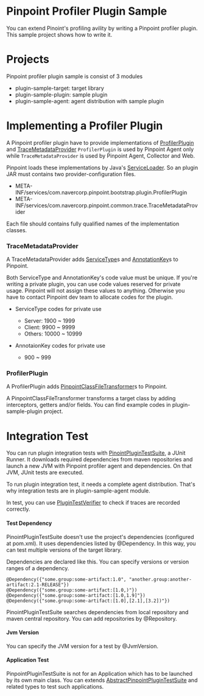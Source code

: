 # Pinpoint Profiler Plugin Sample
You can extend Pinoint's profiling avility by writing a Pinpoint profiler plugin.
This sample project shows how to write it.

# Projects 
Pinpoint profiler plugin sample is consist of 3 modules

* plugin-sample-target: target library
* plugin-sample-plugin: sample plugin
* plugin-sample-agent: agent distribution with sample plugin


# Implementing a Profiler Plugin
A Pinpoint profiler plugin have to provide implementations of [ProfilerPlugin](https://github.com/naver/pinpoint/blob/master/bootstrap-core/src/main/java/com/navercorp/pinpoint/bootstrap/plugin/ProfilerPlugin.java) and [TraceMetadataProvider](https://github.com/naver/pinpoint/blob/master/commons/src/main/java/com/navercorp/pinpoint/common/trace/TraceMetadataProvider.java)
`ProfilerPlugin` is used by Pinpoint Agent only while `TraceMetadataProvider` is used by Pinpoint Agent, Collector and Web.

Pinpoint loads these implementations by Java's [ServiceLoader](https://docs.oracle.com/javase/6/docs/api/java/util/ServiceLoader.html). So an plugin JAR must contains two provider-configuration files.

* META-INF/services/com.navercorp.pinpoint.bootstrap.plugin.ProfilerPlugin
* META-INF/services/com.navercorp.pinpoint.common.trace.TraceMetadataProvider 

Each file should contains fully qualified names of the implementation classes.


### TraceMetadataProvider
A TraceMetadataProvider adds [ServiceType](https://github.com/naver/pinpoint/blob/master/commons/src/main/java/com/navercorp/pinpoint/common/trace/ServiceType.java)s and [AnnotationKey](https://github.com/naver/pinpoint/blob/master/commons/src/main/java/com/navercorp/pinpoint/common/trace/AnnotationKey.java)s to Pinpoint.

Both ServiceType and AnnotationKey's code value must be unique. If you're writing a private plugin, you can use code values reserved for private usage. Pinpoint will not assign these values to anything. Otherwise you have to contact Pinpoint dev team to allocate codes for the plugin. 

* ServiceType codes for private use
  * Server: 1900 ~ 1999
  * Client: 9900 ~ 9999
  * Others: 10000 ~ 10999

* AnnotaionKey codes for private use
  * 900 ~ 999


### ProfilerPlugin
A ProfilerPlugin adds [PinpointClassFileTransformer](https://github.com/naver/pinpoint/blob/master/bootstrap-core/src/main/java/com/navercorp/pinpoint/bootstrap/instrument/transformer/PinpointClassFileTransformer.java)s to Pinpoint.

A PinpointClassFileTransformer transforms a target class by adding interceptors, getters and/or fields. You can find example codes in plugin-sample-plugin project.


# Integration Test
You can run plugin integration tests with [PinointPluginTestSuite](https://github.com/naver/pinpoint/blob/master/test/src/main/java/com/navercorp/pinpoint/test/plugin/PinpointPluginTestSuite.java), a JUnit Runner. It downloads required dependencies from maven repositories and launch a new JVM with Pinpoint profiler agent and dependencies. On that JVM, JUnit tests are executed.

To run plugin integration test, it needs a complete agent distribution. That's why integration tests are in plugin-sample-agent module.

In test, you can use [PluginTestVerifier](https://github.com/naver/pinpoint/blob/master/bootstrap-core/src/main/java/com/navercorp/pinpoint/bootstrap/plugin/test/PluginTestVerifier.java) to check if traces are recorded correctly.


#### Test Dependency
PinointPluginTestSuite doesn't use the project's dependencies (configured at pom.xml). It uses dependencies listed by @Dependency. In this way, you can test multiple versions of the target library.

Dependencies are declared like this. You can specify versions or version ranges of a dependency.
```
@Dependency({"some.group:some-artifact:1.0", "another.group:another-artifact:2.1-RELEASE"})
@Dependency({"some.group:some-artifact:[1.0,)"})
@Dependency({"some.group:some-artifact:[1.0,1.9]"})
@Dependency({"some.group:some-artifact:[1.0],[2.1],[3.2])"})
```
PinointPluginTestSuite searches dependencies from local repository and maven central repository. You can add repositories by @Repository.

#### Jvm Version
You can specify the JVM version for a test by @JvmVersion.

#### Application Test
PinpointPluginTestSuite is not for an Application which has to be launched by its own main class. You can extends [AbstractPinpointPluginTestSuite](https://github.com/naver/pinpoint/blob/master/test/src/main/java/com/navercorp/pinpoint/test/plugin/AbstractPinpointPluginTestSuite.java) and related types to test such applications. 

